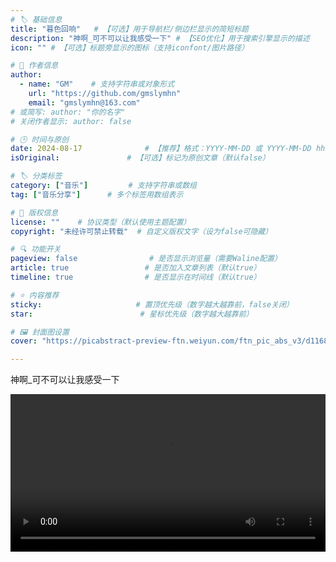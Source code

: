 ```yaml
---
# 🏷️ 基础信息
title: "暮色回响"   # 【可选】用于导航栏/侧边栏显示的简短标题
description: "神啊_可不可以让我感受一下" # 【SEO优化】用于搜索引擎显示的描述
icon: "" # 【可选】标题旁显示的图标（支持iconfont/图片路径）

# 👤 作者信息
author: 
  - name: "GM"    # 支持字符串或对象形式
    url: "https://github.com/gmslymhn" 
    email: "gmslymhn@163.com"
# 或简写: author: "你的名字" 
# 关闭作者显示: author: false

# 🕒 时间与原创
date: 2024-08-17              # 【推荐】格式：YYYY-MM-DD 或 YYYY-MM-DD hh:mm:ss
isOriginal:               # 【可选】标记为原创文章（默认false）

# 🏷️ 分类标签
category: ["音乐"]         # 支持字符串或数组
tag: ["音乐分享"]      # 多个标签用数组表示

# 📜 版权信息
license: ""    # 协议类型（默认使用主题配置）
copyright: "未经许可禁止转载"  # 自定义版权文字（设为false可隐藏）

# 🔍 功能开关
pageview: false                # 是否显示浏览量（需要Waline配置）
article: true                 # 是否加入文章列表（默认true）
timeline: true                # 是否显示在时间线（默认true）

# ⭐ 内容推荐
sticky:                     # 置顶优先级（数字越大越靠前，false关闭）
star:                        # 星标优先级（数字越大越靠前）

# 🖼️ 封面图设置
cover: "https://picabstract-preview-ftn.weiyun.com/ftn_pic_abs_v3/d1168af14e11a0927e881405c7e259fa159dc8632674cc7bf2e4894aa4cd75c2a3922c9c85f2e523064eb6cf9db0816e?pictype=scale&from=30013&version=3.3.3.3&fname=2024-08-17oyGxg.jpg&size=750"  # 文章卡片封面图（建议尺寸：1200×600）

---
```

神啊_可不可以让我感受一下
<!-- more -->

<video width="100%" controls> <source src="https://vercel-lz.tyut.tech/api/lz?fid=iknzo27ly5ej&pwd=ewcb&isNewd=https://innlab.lanzn.com" type="video/mp4"> 您的浏览器不支持MP3播放 </video>

